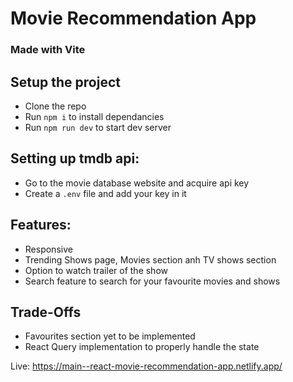 # Movie Recommendation App
### Made with Vite

## Setup the project
- Clone the repo
- Run ```npm i``` to install dependancies
- Run ```npm run dev``` to start dev server

## Setting up tmdb api:
- Go to the movie database website and acquire api key
- Create a ```.env``` file and add your key in it

## Features:
- Responsive
- Trending Shows page, Movies section anh TV shows section
- Option to watch trailer of the show
- Search feature to search for your favourite movies and shows

## Trade-Offs
- Favourites section yet to be implemented
- React Query implementation to properly handle the state


Live: https://main--react-movie-recommendation-app.netlify.app/
